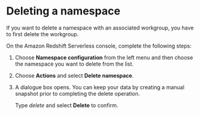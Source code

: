 # Deleting a namespace<a name="serverless-console-namespace-delete"></a>

If you want to delete a namespace with an associated workgroup, you have to first delete the workgroup\.

On the Amazon Redshift Serverless console, complete the following steps:

1. Choose **Namespace configuration** from the left menu and then choose the namespace you want to delete from the list\.

1. Choose **Actions** and select **Delete namespace**\.

1. A dialogue box opens\. You can keep your data by creating a manual snapshot prior to completing the delete operation\.

   Type *delete* and select **Delete** to confirm\.